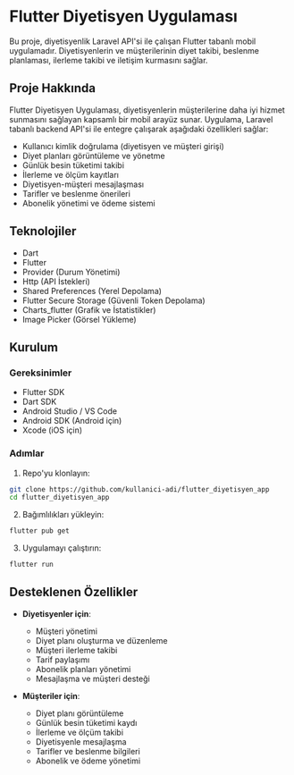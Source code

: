 # Flutter Diyetisyen Uygulaması
Bu proje, diyetisyenlik Laravel API'si ile çalışan Flutter tabanlı mobil uygulamadır. Diyetisyenlerin ve müşterilerinin diyet takibi, beslenme planlaması, ilerleme takibi ve iletişim kurmasını sağlar.

## Proje Hakkında
Flutter Diyetisyen Uygulaması, diyetisyenlerin müşterilerine daha iyi hizmet sunmasını sağlayan kapsamlı bir mobil arayüz sunar. Uygulama, Laravel tabanlı backend API'si ile entegre çalışarak aşağıdaki özellikleri sağlar:

- Kullanıcı kimlik doğrulama (diyetisyen ve müşteri girişi)
- Diyet planları görüntüleme ve yönetme
- Günlük besin tüketimi takibi
- İlerleme ve ölçüm kayıtları
- Diyetisyen-müşteri mesajlaşması
- Tarifler ve beslenme önerileri
- Abonelik yönetimi ve ödeme sistemi

## Teknolojiler
- Dart
- Flutter
- Provider  (Durum Yönetimi)
- Http (API İstekleri)
- Shared Preferences (Yerel Depolama)
- Flutter Secure Storage (Güvenli Token Depolama)
- Charts_flutter (Grafik ve İstatistikler)
- Image Picker (Görsel Yükleme)



## Kurulum

### Gereksinimler
- Flutter SDK
- Dart SDK
- Android Studio / VS Code
- Android SDK (Android için)
- Xcode (iOS için)

### Adımlar
1. Repo'yu klonlayın:
```bash
git clone https://github.com/kullanici-adi/flutter_diyetisyen_app
cd flutter_diyetisyen_app
```

2. Bağımlılıkları yükleyin:
```bash
flutter pub get
```

3. Uygulamayı çalıştırın:
```bash
flutter run
```

## Desteklenen Özellikler

- **Diyetisyenler için**:
  - Müşteri yönetimi
  - Diyet planı oluşturma ve düzenleme
  - Müşteri ilerleme takibi
  - Tarif paylaşımı
  - Abonelik planları yönetimi
  - Mesajlaşma ve müşteri desteği

- **Müşteriler için**:
  - Diyet planı görüntüleme
  - Günlük besin tüketimi kaydı
  - İlerleme ve ölçüm takibi
  - Diyetisyenle mesajlaşma
  - Tarifler ve beslenme bilgileri
  - Abonelik ve ödeme yönetimi

